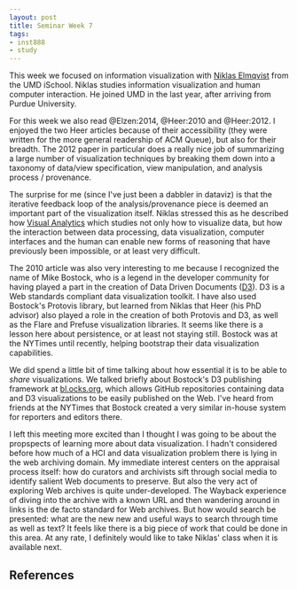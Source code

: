 ```yaml
---
layout: post
title: Seminar Week 7   
tags:
- inst888
- study
---
```


This week we focused on information visualization with [Niklas Elmqvist] from the UMD iSchool. Niklas studies information visualization and human computer interaction. He joined UMD in the last year, after arriving from Purdue University. 

For this week we also read @Elzen:2014, @Heer:2010 and @Heer:2012.  I enjoyed the two Heer articles because of their accessibility (they were written for the more general readership of ACM Queue), but also for their breadth. The 2012 paper in particular does a really nice job of summarizing a large number of visualization techniques by breaking them down into a taxonomy of data/view specification, view manipulation, and analysis process / provenance.

The surprise for me (since I've just been a dabbler in dataviz) is that the iterative feedback loop of the analysis/provenance piece is deemed an important part of the visualization itself. Niklas stressed this as he described how [Visual Analytics] which studies not only how to visualize data, but how the interaction between data processing, data visualization, computer interfaces and the human can enable new forms of reasoning that have previously been impossible, or at least very difficult.

The 2010 article was also very interesting to me because I recognized the name of Mike Bostock, who is a legend in the developer community for having played a part in the creation of Data Driven Documents ([D3]). D3 is a Web standards compliant data visualization toolkit. I have also used Bostock's Protovis library, but learned from Niklas that Heer (his PhD advisor) also played a role in the creation of both Protovis and D3, as well as the Flare and Prefuse visualization libraries. It seems like there is a lesson here about persistence, or at least not staying still. Bostock was at the NYTimes until recently, helping bootstrap their data visualization capabilities. 

We did spend a little bit of time talking about how essential it is to be able to *share* visualizations. We talked briefly about Bostock's D3 publishing framework at [bl.ocks.org], which allows GitHub repositories containing data and D3 visualizations to be easily published on the Web. I've heard from friends at the NYTimes that Bostock created a very similar in-house system for reporters and editors there. 

I left this meeting more excited than I thought I was going to be about the propspects of learning more about data visualization. I hadn't considered before how much of a HCI and data visualization problem there is lying in the web archiving domain. My immediate interest centers on the appraisal process itself: how do curators and archivists sift through social media to identify salient Web documents to preserve. But also the very act of exploring Web archives is quite under-developed. The Wayback experience of diving into the archive with a known URL and then wandering around in links is the de facto standard for Web archives. But how would search be presented: what are the new new and useful ways to search through time as well as text? It feels like there is a big piece of work that could be done in this area. At any rate, I definitely would like to take Niklas' class when it is available next.

## References

[D3]: http://d3js.org/
[Niklas Elmqvist]: https://engineering.purdue.edu/~elm/
[Visual Analytics]: https://en.wikipedia.org/wiki/Visual_analytics
[bl.ocks.org]: http://bl.ocks.org/
